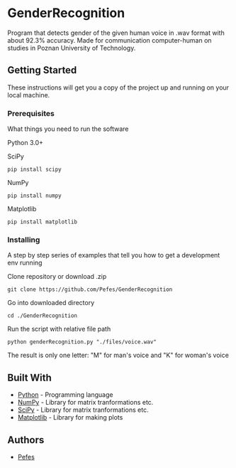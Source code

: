 # GenderRecognition

Program that detects gender of the given human voice in .wav format with about 92.3% accuracy. Made for communication computer-human on studies in Poznan University of Technology.

## Getting Started

These instructions will get you a copy of the project up and running on your local machine.

### Prerequisites

What things you need to run the software

Python 3.0+

SciPy

```
pip install scipy
```

NumPy

```
pip install numpy
```

Matplotlib

```
pip install matplotlib
```

### Installing

A step by step series of examples that tell you how to get a development env running

Clone repository or download .zip

```
git clone https://github.com/Pefes/GenderRecognition
```

Go into downloaded directory

```
cd ./GenderRecognition
```

Run the script with relative file path

``` 
python genderRecognition.py "./files/voice.wav"
```

The result is only one letter: "M" for man's voice and "K" for woman's voice

## Built With

* [Python](https://docs.python.org/3/) - Programming language
* [NumPy](https://numpy.org/doc/) - Library for matrix tranformations etc.
* [SciPy](https://docs.scipy.org/doc/) - Library for matrix tranformations etc.
* [Matplotlib](https://matplotlib.org/3.2.1/contents.html) - Library for making plots

## Authors

* [Pefes](https://github.com/Pefes)

